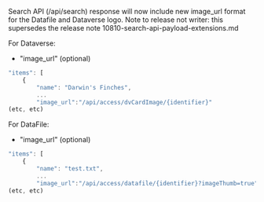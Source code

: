 Search API (/api/search) response will now include new image_url format for the Datafile and Dataverse logo.
Note to release not writer: this supersedes the release note 10810-search-api-payload-extensions.md

For Dataverse:

- "image_url" (optional)

```javascript
"items": [
    {
        "name": "Darwin's Finches",
        ...
        "image_url":"/api/access/dvCardImage/{identifier}"
(etc, etc)
```

For DataFile:

- "image_url" (optional)

```javascript
"items": [
    {
        "name": "test.txt",
        ...
        "image_url":"/api/access/datafile/{identifier}?imageThumb=true"
(etc, etc)
```
